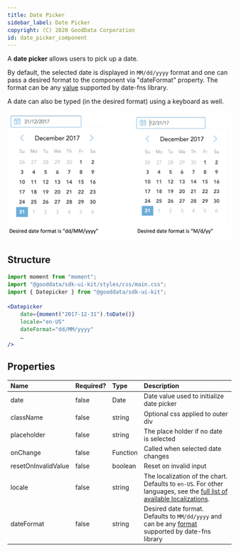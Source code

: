 ```yaml
---
title: Date Picker
sidebar_label: Date Picker
copyright: (C) 2020 GoodData Corporation
id: date_picker_component
---
```


A **date picker** allows users to pick up a date.

By default, the selected date is displayed in `MM/dd/yyyy` format and one can pass a desired format to the component via "dateFormat" property.
The format can be any [value](https://date-fns.org/docs/format) supported by date-fns library.

A date can also be typed (in the desired format) using a keyboard as well.

![Date Picker Component](assets/date_picker.png "Date Picker Component")

## Structure

```jsx
import moment from "moment";
import "@gooddata/sdk-ui-kit/styles/css/main.css";
import { Datepicker } from "@gooddata/sdk-ui-kit";

<Datepicker
    date={moment("2017-12-31").toDate()}
    locale="en-US"
    dateFormat="dd/MM/yyyy"
    …
/>
```

## Properties

| Name | Required? | Type | Description |
| :--- | :--- | :--- | :--- |
| date | false | Date | Date value used to initialize date picker |
| className | false | string | Optional css applied to outer div |
| placeholder | false | string | The place holder if no date is selected |
| onChange | false | Function | Called when selected date changes |
| resetOnInvalidValue | false | boolean | Reset on invalid input |
| locale | false | string | The localization of the chart. Defaults to `en-US`. For other languages, see the [full list of available localizations](https://github.com/gooddata/gooddata-ui-sdk/blob/master/libs/sdk-ui/src/base/localization/Locale.ts). |
| dateFormat | false | string | Desired date format. Defaults to `MM/dd/yyyy` and can be any [format](https://date-fns.org/docs/format) supported by date-fns library |
